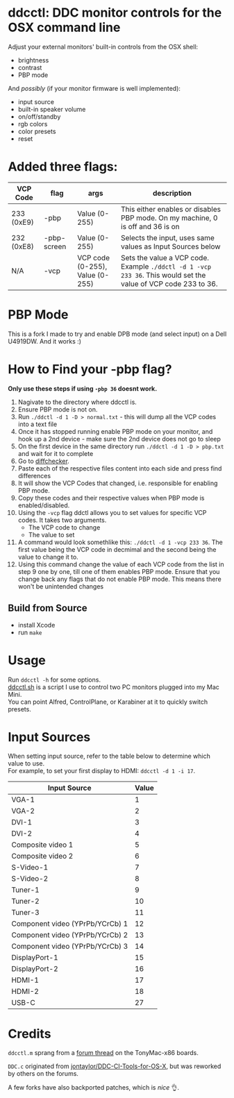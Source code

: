 # ddcctl: DDC monitor controls for the OSX command line

Adjust your external monitors' built-in controls from the OSX shell:

- brightness
- contrast
- PBP mode

And _possibly_ (if your monitor firmware is well implemented):

- input source
- built-in speaker volume
- on/off/standby
- rgb colors
- color presets
- reset

# Added three flags:

| VCP Code   | flag        | args                            | description                                                                                                    |
| ---------- | ----------- | ------------------------------- | -------------------------------------------------------------------------------------------------------------- |
| 233 (0xE9) | -pbp        | Value (0-255)                   | This either enables or disables PBP mode. On my machine, 0 is off and 36 is on                                 |
| 232 (0xE8) | -pbp-screen | Value (0-255)                   | Selects the input, uses same values as Input Sources below                                                     |
| N/A        | -vcp        | VCP code (0-255), Value (0-255) | Sets the value a VCP code. Example `./ddctl -d 1 -vcp 233 36`. This would set the value of VCP code 233 to 36. |

# PBP Mode

This is a fork I made to try and enable DPB mode (and select input) on a Dell U4919DW.
And it works :)

# How to Find your -pbp flag?

**Only use these steps if using `-pbp 36` doesnt work.**

1. Nagivate to the directory where ddcctl is.
2. Ensure PBP mode is not on.
3. Run `./ddctl -d 1 -D > normal.txt` - this will dump all the VCP codes into a text file
4. Once it has stopped running enable PBP mode on your monitor, and hook up a 2nd device - make sure the 2nd device does not go to sleep
5. On the first device in the same directory run `./ddctl -d 1 -D > pbp.txt` and wait for it to complete
6. Go to [diffchecker](https://www.diffchecker.com/).
7. Paste each of the respective files content into each side and press find differences
8. It will show the VCP Codes that changed, i.e. responsible for enabling PBP mode.
9. Copy these codes and their respective values when PBP mode is enabled/disabled.
10. Using the `-vcp` flag ddctl allows you to set values for specific VCP codes. It takes two arguments.
    - The VCP code to change
    - The value to set
11. A command would look somethlike this: `./ddctl -d 1 -vcp 233 36`. The first value being the VCP code in decmimal and the second being the value to change it to.
12. Using this command change the value of each VCP code from the list in step 9 one by one, till one of them enables PBP mode. Ensure that you change back any flags that do not enable PBP mode. This means there won't be unintended changes

## Build from Source

- install Xcode
- run `make`

# Usage

Run `ddcctl -h` for some options.  
[ddcctl.sh](/scripts/ddcctl.sh) is a script I use to control two PC monitors plugged into my Mac Mini.  
You can point Alfred, ControlPlane, or Karabiner at it to quickly switch presets.

# Input Sources

When setting input source, refer to the table below to determine which value to use.  
For example, to set your first display to HDMI: `ddcctl -d 1 -i 17`.

| Input Source                    | Value |
| ------------------------------- | ----- |
| VGA-1                           | 1     |
| VGA-2                           | 2     |
| DVI-1                           | 3     |
| DVI-2                           | 4     |
| Composite video 1               | 5     |
| Composite video 2               | 6     |
| S-Video-1                       | 7     |
| S-Video-2                       | 8     |
| Tuner-1                         | 9     |
| Tuner-2                         | 10    |
| Tuner-3                         | 11    |
| Component video (YPrPb/YCrCb) 1 | 12    |
| Component video (YPrPb/YCrCb) 2 | 13    |
| Component video (YPrPb/YCrCb) 3 | 14    |
| DisplayPort-1                   | 15    |
| DisplayPort-2                   | 16    |
| HDMI-1                          | 17    |
| HDMI-2                          | 18    |
| USB-C                           | 27    |

# Credits

`ddcctl.m` sprang from a [forum thread](https://www.tonymacx86.com/threads/controlling-your-monitor-with-osx-ddc-panel.90077/page-6#post-795208) on the TonyMac-x86 boards.

`DDC.c` originated from [jontaylor/DDC-CI-Tools-for-OS-X](https://github.com/jontaylor/DDC-CI-Tools-for-OS-X), but was reworked by others on the forums.

A few forks have also backported patches, which is _nice_ :ok_hand:.
